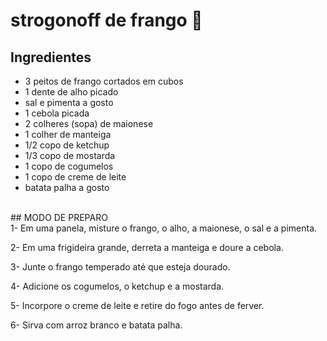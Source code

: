 # **strogonoff de frango** 🐔
## **Ingredientes**

 - 3 peitos de frango cortados em cubos 
 - 1 dente de alho picado
 - sal e pimenta a gosto
 - 1 cebola picada
 - 2 colheres (sopa) de maionese
 - 1 colher de manteiga
 - 1/2 copo de ketchup
 - 1/3 copo de mostarda
 - 1 copo de cogumelos
 - 1 copo de creme de leite
 - batata palha a gosto
<br>
## MODO DE PREPARO
<br>
1- Em uma panela, misture o frango, o alho, a maionese, o sal e a pimenta.

2- Em uma frigideira grande, derreta a manteiga e doure a cebola.

3- Junte o frango temperado até que esteja dourado.

4- Adicione os cogumelos, o ketchup e a mostarda.

5- Incorpore o creme de leite e retire do fogo antes de ferver.

6- Sirva com arroz branco e batata palha.


